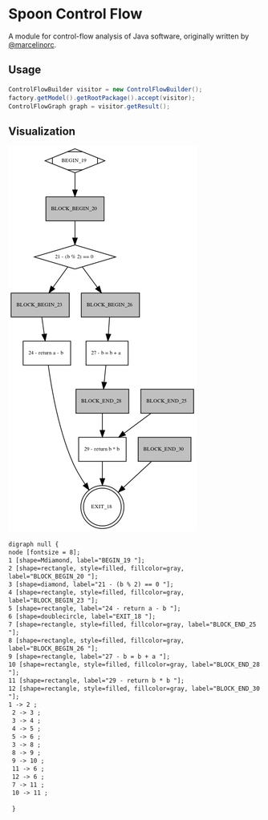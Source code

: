 Spoon Control Flow
==================

A module for control-flow analysis of Java software, originally written by [@marcelinorc](https://github.com/marcelinorc//).


Usage
------

```java
ControlFlowBuilder visitor = new ControlFlowBuilder();
factory.getModel().getRootPackage().accept(visitor);
ControlFlowGraph graph = visitor.getResult();

```

Visualization
------------

<img src="src/test/resources/graph.dot.png"/>



```
digraph null { 
node [fontsize = 8];
1 [shape=Mdiamond, label="BEGIN_19 "];
2 [shape=rectangle, style=filled, fillcolor=gray, label="BLOCK_BEGIN_20 "];
3 [shape=diamond, label="21 - (b % 2) == 0 "];
4 [shape=rectangle, style=filled, fillcolor=gray, label="BLOCK_BEGIN_23 "];
5 [shape=rectangle, label="24 - return a - b "];
6 [shape=doublecircle, label="EXIT_18 "];
7 [shape=rectangle, style=filled, fillcolor=gray, label="BLOCK_END_25 "];
8 [shape=rectangle, style=filled, fillcolor=gray, label="BLOCK_BEGIN_26 "];
9 [shape=rectangle, label="27 - b = b + a "];
10 [shape=rectangle, style=filled, fillcolor=gray, label="BLOCK_END_28 "];
11 [shape=rectangle, label="29 - return b * b "];
12 [shape=rectangle, style=filled, fillcolor=gray, label="BLOCK_END_30 "];
1 -> 2 ;
 2 -> 3 ;
 3 -> 4 ;
 4 -> 5 ;
 5 -> 6 ;
 3 -> 8 ;
 8 -> 9 ;
 9 -> 10 ;
 11 -> 6 ;
 12 -> 6 ;
 7 -> 11 ;
 10 -> 11 ;
 
 }
```
